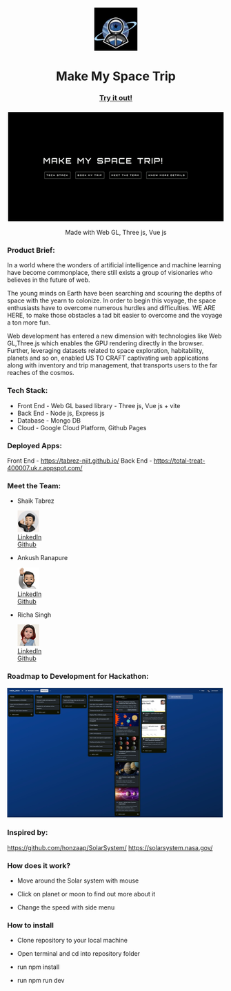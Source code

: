
  

<p  align="center"><img  src="./girlhacks.jpeg"  width=100  height=100>

<h1  align="center">Make My Space Trip</h1></p>
  

###

  

<h3  align="center"><a  href="https://tabrez-njit.github.io/">Try it out!</a></h3>

  

###

  

<p  align="center">

<img  alt="Solar system gif"  src="./landing_page.gif"  />

</p>

<p  align="center">Made with Web GL, Three js, Vue js</p>

  ### Product Brief:
In a world where the wonders of artificial intelligence and machine learning have become commonplace, there still exists a group of visionaries who believes in the future of web.

The young minds on Earth have been searching and scouring the depths of space with the yearn to colonize. In order to begin this voyage, the space enthusiasts have to overcome numerous hurdles and difficulties. WE ARE HERE, to make those obstacles a tad bit easier to overcome and the voyage a ton more fun.

Web development has entered a new dimension with technologies like Web GL,Three.js which enables the GPU rendering directly in the browser. Further, leveraging datasets related to space exploration, habitability, planets and so on, enabled US TO CRAFT captivating web applications along with inventory and trip management, that transports users to the far reaches of the cosmos.

### Tech Stack:
- Front End - Web GL based library - Three js, Vue js + vite
- Back End - Node js, Express js
- Database - Mongo DB
- Cloud - Google Cloud Platform, Github Pages

### Deployed Apps:
Front End - https://tabrez-njit.github.io/
Back End - https://total-treat-400007.uk.r.appspot.com/

### Meet the Team:
- Shaik Tabrez <p><img  src="./st.jpeg"  width=50  height=50><br><a href="https://www.linkedin.com/in/shaik-tabrez/">LinkedIn </a> <br> <a href="https://github.com/tabrezdn1">Github</a>
- Ankush Ranapure <p><img  src="./ar.jpeg"  width=50  height=50><br> <a href="https://www.linkedin.com/in/ankush-ranapure/">LinkedIn </a><br> <a href="https://github.com/ar2653">Github</a>
- Richa Singh <p><img  src="./rs.jpeg"  width=50  height=50><br> <a href="https://www.linkedin.com/in/richa-singh-78935438/">LinkedIn </a><br> <a href="https://github.com/richa-bsingh">Github</a>

### Roadmap to Development for Hackathon:
<p><img  src="./trello.jpeg"  width=500  height=300>

### Inspired by:

https://github.com/honzaap/SolarSystem/
https://solarsystem.nasa.gov/

### How does it work?

- Move around the Solar system with mouse

- Click on planet or moon to find out more about it

- Change the speed with side menu

  

### How to install

- Clone repository to your local machine

- Open terminal and cd into repository folder

- run npm install

- run npm run dev